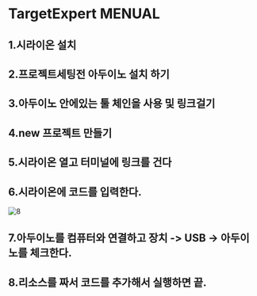# TargetExpert MENUAL
## 1.시라이온 설치
## 2.프로젝트세팅전 아두이노 설치 하기
## 3.아두이노 안에있는 툴 체인을 사용 및 링크걸기
## 4.new 프로젝트 만들기
## 5.시라이온 열고 터미널에 링크를 건다
## 6.시라이온에 코드를 입력한다.
![8](https://user-images.githubusercontent.com/54826629/68265181-b75e7b80-008e-11ea-8077-7afe45e9a97f.JPG)

## 7.아두이노를 컴퓨터와 연결하고 장치 -> USB -> 아두이노를 체크한다.
## 8.리소스를 짜서 코드를 추가해서 실행하면 끝.
